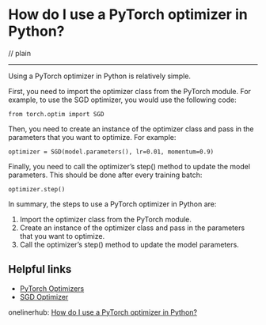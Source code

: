 # How do I use a PyTorch optimizer in Python?
// plain

****

Using a PyTorch optimizer in Python is relatively simple.

First, you need to import the optimizer class from the PyTorch module. For example, to use the SGD optimizer, you would use the following code:

```
from torch.optim import SGD
```

Then, you need to create an instance of the optimizer class and pass in the parameters that you want to optimize. For example:

```
optimizer = SGD(model.parameters(), lr=0.01, momentum=0.9)
```

Finally, you need to call the optimizer’s step() method to update the model parameters. This should be done after every training batch:

```
optimizer.step()
```

In summary, the steps to use a PyTorch optimizer in Python are:

1. Import the optimizer class from the PyTorch module.
2. Create an instance of the optimizer class and pass in the parameters that you want to optimize.
3. Call the optimizer’s step() method to update the model parameters.

## Helpful links

- [PyTorch Optimizers](https://pytorch.org/docs/stable/optim.html)
- [SGD Optimizer](https://pytorch.org/docs/stable/optim.html#torch.optim.SGD)

onelinerhub: [How do I use a PyTorch optimizer in Python?](https://onelinerhub.com/python-pytorch/how-do-i-use-a-pytorch-optimizer-in-python)